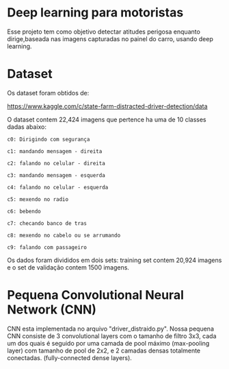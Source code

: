 # Deep learning para motoristas

Esse projeto tem como objetivo detectar atitudes perigosa enquanto dirige,baseada nas imagens capturadas no painel do carro, usando deep learning.

# Dataset

Os dataset foram obtidos de:

https://www.kaggle.com/c/state-farm-distracted-driver-detection/data

O dataset contem 22,424 imagens que pertence ha uma de 10 classes dadas abaixo:

    c0: Dirigindo com segurança

    c1: mandando mensagem - direita

    c2: falando no celular - direita

    c3: mandando mensagem - esquerda

    c4: falando no celular - esquerda

    c5: mexendo no radio

    c6: bebendo

    c7: checando banco de tras

    c8: mexendo no cabelo ou se arrumando

    c9: falando com passageiro

Os dados foram divididos em dois sets: training set contem 20,924 imagens e o set de validação contem 1500 imagens.

# Pequena Convolutional Neural Network (CNN)

CNN esta implementada no arquivo "driver_distraido.py". Nossa pequena CNN consiste de 3 convolutional layers com o tamanho de filtro 3x3, cada um dos quais é seguido por uma camada de pool máximo (max-pooling layer) com tamanho de pool de 2x2, e 2 camadas densas totalmente conectadas. (fully-connected dense layers).
